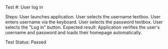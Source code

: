 Test #: User log in

Steps:
User launches application.
User selects the username textbox.
User enters username via the keyboard.
User selects the password textbox.
User selects the "Log in" button. 
Expected result: Application verifies the user's username and password and loads their homepage automatically. 

Test Status: Passed
